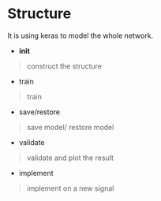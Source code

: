 # Structure
It is using keras to model the whole network.
+ __init__ 
> construct the structure
+ train
> train 
+ save/restore
> save model/ restore model
+ validate 
> validate and plot the result
+ implement
> implement on a new signal
